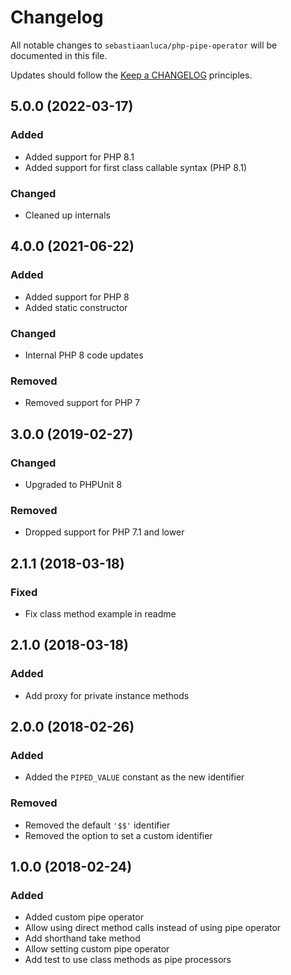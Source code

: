 # Changelog

All notable changes to `sebastiaanluca/php-pipe-operator` will be documented in this file.

Updates should follow the [Keep a CHANGELOG](http://keepachangelog.com/) principles.

## 5.0.0 (2022-03-17)

### Added

- Added support for PHP 8.1
- Added support for first class callable syntax (PHP 8.1)

### Changed

- Cleaned up internals

## 4.0.0 (2021-06-22)

### Added

- Added support for PHP 8
- Added static constructor

### Changed

- Internal PHP 8 code updates

### Removed

- Removed support for PHP 7

## 3.0.0 (2019-02-27)

### Changed

- Upgraded to PHPUnit 8

### Removed

- Dropped support for PHP 7.1 and lower

## 2.1.1 (2018-03-18)

### Fixed

- Fix class method example in readme

## 2.1.0 (2018-03-18)

### Added

- Add proxy for private instance methods

## 2.0.0 (2018-02-26)

### Added

- Added the `PIPED_VALUE` constant as the new identifier

### Removed

- Removed the default `'$$'` identifier
- Removed the option to set a custom identifier

## 1.0.0 (2018-02-24)

### Added

- Added custom pipe operator
- Allow using direct method calls instead of using pipe operator
- Add shorthand take method
- Allow setting custom pipe operator
- Add test to use class methods as pipe processors

